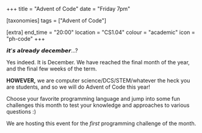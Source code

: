 +++
title = "Advent of Code"
date = "Friday 7pm"

[taxonomies]
tags = ["Advent of Code"]

[extra]
end_time = "20:00"
location = "CS1.04"
colour = "academic"
icon = "ph-code"
+++

𝙞𝙩'𝙨 𝙖𝙡𝙧𝙚𝙖𝙙𝙮 𝙙𝙚𝙘𝙚𝙢𝙗𝙚𝙧...?

Yes indeed. It is December. We have reached the final month of the year, and the final few weeks of the term. 

**HOWEVER,** we are computer science/DCS/STEM/whatever the heck you are students, and so we will do Advent of Code this year!

Choose your favorite programming language and jump into some fun challenges this month to test your knowledge and approaches to various questions :)

We are hosting this event for the *first* programming challenge of the month.
